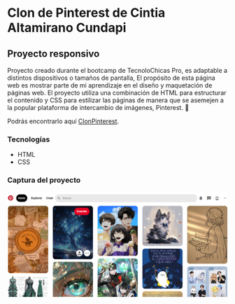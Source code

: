 # Clon de Pinterest de Cintia Altamirano Cundapi
## Proyecto responsivo

Proyecto creado durante el bootcamp de TecnoloChicas Pro, es adaptable a distintos dispositivos o tamaños de pantalla,
El propósito de esta página web es mostrar parte de mi aprendizaje en el diseño y maquetación de páginas web. El proyecto utiliza una combinación de HTML para estructurar el contenido y CSS para estilizar las páginas de manera que se asemejen a la popular plataforma de intercambio de imágenes, Pinterest. 💚

Podrás encontrarlo aquí [ClonPinterest](https://pinterest-clone-orpin-six.vercel.app/).

### Tecnologías

* HTML
* CSS



### Captura del proyecto
![Captura del proyecto](/imagenes/clonpinterest.png)
